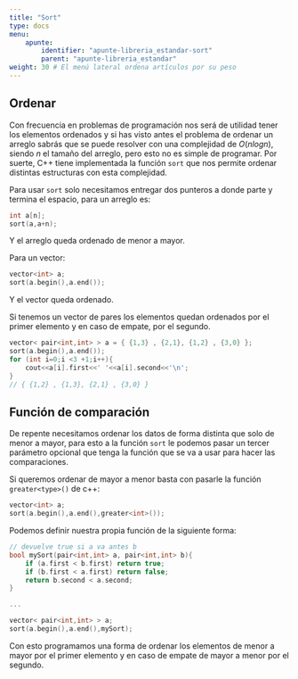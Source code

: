 ```yaml
---
title: "Sort"
type: docs
menu:
    apunte:
        identifier: "apunte-libreria_estandar-sort"
        parent: "apunte-libreria_estandar"
weight: 30 # El menú lateral ordena artículos por su peso
---
```

## Ordenar

Con frecuencia en problemas de programación nos será de utilidad tener los elementos ordenados y si has visto antes el problema de ordenar un arreglo sabrás que se puede resolver con una complejidad de $O(nlogn)$, siendo $n$ el tamaño del arreglo, pero esto no es simple de programar. Por suerte, C++ tiene implementada la función `sort` que nos permite ordenar distintas estructuras con esta complejidad.

Para usar `sort` solo necesitamos entregar dos punteros a donde parte y termina el espacio, para un arreglo es:

```c++
int a[n];
sort(a,a+n);
```

Y el arreglo queda ordenado de menor a mayor.

Para un vector:

```c++
vector<int> a;
sort(a.begin(),a.end());
```

Y el vector queda ordenado.

Si tenemos un vector de pares los elementos quedan ordenados por el primer elemento y en caso de empate, por el segundo.

```c++
vector< pair<int,int> > a = { {1,3} , {2,1}, {1,2} , {3,0} };
sort(a.begin(),a.end());
for (int i=0;i <3 +1;i++){
    cout<<a[i].first<<' '<<a[i].second<<'\n';
}
// { {1,2} , {1,3}, {2,1} , {3,0} }
```

## Función de comparación

De repente necesitamos ordenar los datos de forma distinta que solo de menor a mayor, para esto a la función `sort` le podemos pasar un tercer parámetro opcional que tenga la función que se va a usar para hacer las comparaciones.

Si queremos ordenar de mayor a menor basta con pasarle la función `greater<type>()` de c++:

```c++
vector<int> a;
sort(a.begin(),a.end(),greater<int>());
```

Podemos definir nuestra propia función de la siguiente forma:

```c++
// devuelve true si a va antes b
bool mySort(pair<int,int> a, pair<int,int> b){
    if (a.first < b.first) return true;
    if (b.first < a.first) return false;
    return b.second < a.second;
}

...

vector< pair<int,int> > a;
sort(a.begin(),a.end(),mySort);
```

Con esto programamos una forma de ordenar los elementos de menor a mayor por el primer elemento y en caso de empate de mayor a menor por el segundo.